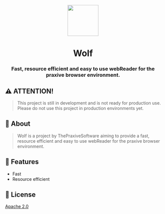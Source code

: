 <p align="center">
    <img src="https://avatars.githubusercontent.com/u/145257431?s=200&v=4" width="100" height="100" />
</p>

<h1 align="center">Wolf</h1>

<h3 align="center">Fast, resource efficient and easy to use webReader for the praxive browser environment.</h3>

## ⚠️ ATTENTION!
> This project is still in development and is not ready for production use. Please do not use this project in production environments yet.

## 📕 About
> Wolf is a project by ThePraxiveSoftware aiming to provide a fast, resource efficient and easy to use webReader for the praxive browser environment.

## 🚀 Features
- Fast
- Resource efficient

## 🧾 License
[Apache 2.0](https://github.com/PraxiveSoftware/Wolf/blob/main/LICENSE)